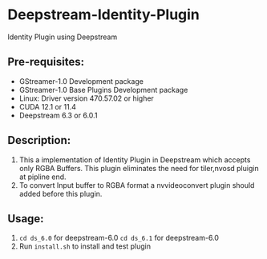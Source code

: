 <!-- 
* @Author: Gobinath
* @Date: 2024-12-26 13:00:00
* @Description:  Deepstream Identity Plugin 
* @LastEditors: Gobinath
* @LastEditTime: 2024-12-26 13:00:00
-->
# Deepstream-Identity-Plugin
Identity Plugin using Deepstream

## Pre-requisites:
- GStreamer-1.0 Development package
- GStreamer-1.0 Base Plugins Development package
- Linux: Driver version 470.57.02 or higher
- CUDA 12.1 or 11.4
- Deepstream 6.3 or 6.0.1

## Description:
  1. This a implementation of Identity Plugin in Deepstream which accepts only RGBA Buffers. This plugin eliminates the need for tiler,nvosd pluigin at pipline end. 
  2. To convert Input buffer to  RGBA format a nvvideoconvert plugin should added before this plugin.
  
  
## Usage:
  1) ```cd ds_6.0``` for deepstream-6.0  ```cd ds_6.1``` for deepstream-6.0 
  2) Run ```install.sh``` to install and test plugin
  
  

